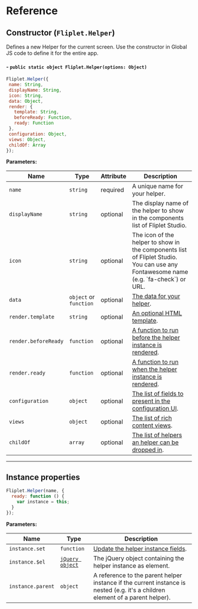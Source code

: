 # Reference

## Constructor (`Fliplet.Helper`)

Defines a new Helper for the current screen. Use the constructor in Global JS code to define it for the entire app.

#### - `public static object Fliplet.Helper(options: Object)`

```js
Fliplet.Helper({
 name: String,
 displayName: String,
 icon: String,
 data: Object,
 render: {
   template: String,
   beforeReady: Function,
   ready: Function
 },
 configuration: Object,
 views: Object,
 childOf: Array
});
```

**Parameters:**

<table style="width:100%">
  <thead>
    <th>Name</th>
    <th>Type</th>
    <th>Attribute</th>
    <th>Description</th>
  </thead>
  <tbody>
    <tr>
      <td><code>name</code></td>
      <td><code>string</code></td>
      <td>required</td>
      <td>A unique name for your helper.</td>
    </tr>
    <tr>
      <td><code>displayName</code></td>
      <td><code>string</code></td>
      <td>optional</td>
      <td>The display name of the helper to show in the components list of Fliplet Studio.</td>
    </tr>
    <tr>
      <td><code>icon</code></td>
      <td><code>string</code></td>
      <td>optional</td>
      <td>The icon of the helper to show in the components list of Fliplet Studio. You can use any Fontawesome name (e.g. `fa-check`) or URL.</td>
    </tr>
    <tr>
      <td><code>data</code></td>
      <td><code>object</code> or <code>function</code></td>
      <td>optional</td>
      <td>
        <a href="/API/helpers/fields.html#default-fields">The data for your helper</a>.</td>
    </tr>
    <tr>
      <td><code>render.template</code></td>
      <td><code>string</code></td>
      <td>optional</td>
      <td>
        <a href="/API/helpers/templates.html">An optional HTML template</a>.</td>
    </tr>
    <tr>
      <td><code>render.beforeReady</code></td>
      <td><code>function</code></td>
      <td>optional</td>
      <td>
        <a href="/API/helpers/hooks.html#run-logic-before-a-helper-is-rendered">A function to run before the helper instance is rendered</a>.</td>
    </tr>
    <tr>
      <td><code>render.ready</code></td>
      <td><code>function</code></td>
      <td>optional</td>
      <td>
        <a href="/API/helpers/hooks.html#run-logic-once-a-helper-is-rendered">A function to run when the helper instance is rendered</a>.</td>
    </tr>
    <tr>
      <td><code>configuration</code></td>
      <td><code>object</code></td>
      <td>optional</td>
      <td>
        <a href="/API/helpers/interface.html">The list of fields to present in the configuration UI</a>.</td>
    </tr>
    <tr>
      <td><code>views</code></td>
      <td><code>object</code></td>
      <td>optional</td>
      <td>
        <a href="/API/helpers/views.html">The list of rich content views</a>.</td>
    </tr>
    <tr>
      <td><code>childOf</code></td>
      <td><code>array</code></td>
      <td>optional</td>
      <td>
        <a href="/API/helpers/views.html#define-where-a-helper-can-be-dropped-into">The list of helpers an helper can be dropped in</a>.</td>
    </tr>
  </tbody>
</table>

---

## Instance properties

```js
Fliplet.Helper(name, {
  ready: function () {
    var instance = this;
  }
});
```

**Parameters:**

<table style="width:100%">
  <thead>
    <th>Name</th>
    <th>Type</th>
    <th>Description</th>
  </thead>
  <tbody>
    <tr>
      <td><code>instance.set</code></td>
      <td><code>function</code></td>
      <td>
        <a href="/API/helpers/fields.html#updating-fields">Update the helper instance fields</a>.</td>
    </tr>
    <tr>
      <td><code>instance.$el</code></td>
      <td><code><a href="https://learn.jquery.com/using-jquery-core/jquery-object/">jQuery object</a></code></td>
      <td>
        The jQuery object containing the helper instance as element.
      </td>
    </tr>
    <tr>
      <td><code>instance.parent</code></td>
      <td><code>object</code></td>
      <td>
        A reference to the parent helper instance if the current instance is nested (e.g. it's a children element of a parent helper).
      </td>
    </tr>
  </tbody>
</table>